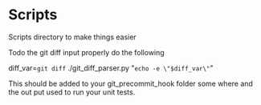 Scripts
=======

Scripts directory to make things easier


Todo the git diff input properly do the following


diff_var=`git diff`
./git_diff_parser.py "`echo -e \"$diff_var\"`"

This should be added to your git_precommit_hook folder some where and the out put used to run your unit tests.
